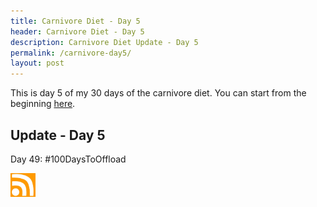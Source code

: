 ```yaml
---
title: Carnivore Diet - Day 5
header: Carnivore Diet - Day 5
description: Carnivore Diet Update - Day 5
permalink: /carnivore-day5/
layout: post
---
```


This is day 5 of my 30 days of the carnivore diet. You can start from the beginning [here](https://blog.mooreanalysis.com/carnivore1/).

## Update - Day 5



Day 49: #100DaysToOffload

<a href="https://blog.mooreanalysis.com/feed.xml"><img src="/assets/images/rss_feed.jpg" style="opacity:1;" width="40"/></a>

<!--

#image:
![automator-2](/assets/images/automator-2.png)

#link:
[contact page](https://blog.mooreanalysis.com/contact/)

#unordered list:
<ul>
  <li>I've sailed across the Atlantic</li>
  <li>I've been to Iceland</li>
  <li>I've been skydiving</li>
</ul>

#code block:
<pre style="line-height:.9;">
<code style="font-size:15px;">
  require 'Faker'

  $i = 0
  $num = 15370

  while $i < $num  do
    puts Faker::Restaurant.name
    $i +=1
  end
</code>
</pre>

#html code block - note the &lt and &gt:
<pre style="line-height:1;">
<code style="font-size:15px;">
  &lt;div class="main"&gt;
    &lt;h2><b>Most Recent Reviews</b></h2&gt;
    &lt;?php $lines = file('top3.txt');
    foreach($lines as $line){echo $line;}?><br&gt;
  &lt;/div&gt;
</code>
</pre>

-->
